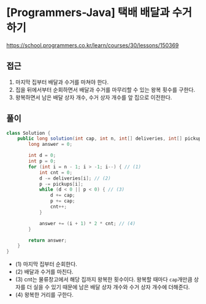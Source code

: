 [Programmers-Java] 택배 배달과 수거하기
=
<https://school.programmers.co.kr/learn/courses/30/lessons/150369>


접근
--


1. 마지막 집부터 배달과 수거를 마쳐야 한다.
2. 집을 뒤에서부터 순회하면서 배달과 수거를 마무리할 수 있는 왕복 횟수를 구한다.
3. 왕복하면서 남은 배달 상자 개수, 수거 상자 개수를 앞 집으로 이전한다.


풀이
--



```java
class Solution {
    public long solution(int cap, int n, int[] deliveries, int[] pickups) {
        long answer = 0;

        int d = 0;
        int p = 0;
        for (int i = n - 1; i > -1; i--) { // (1)
            int cnt = 0;
            d -= deliveries[i]; // (2)
            p -= pickups[i];
            while (d < 0 || p < 0) { // (3)
                d += cap;
                p += cap;
                cnt++;
            }

            answer += (i + 1) * 2 * cnt; // (4)
        }

        return answer;
    }
}
```


* (1\) 마지막 집부터 순회한다.
* (2\) 배달과 수거를 마친다.
* (3\) cnt는 물류창고에서 해당 집까지 왕복한 횟수이다. 왕복할 때마다 `cap`개만큼 상자를 더 실을 수 있기 때문에 남은 배달 상자 개수와 수거 상자 개수에 더해준다.
* (4\) 왕복한 거리를 구한다.
